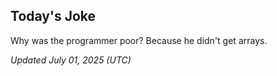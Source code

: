## Today's Joke
Why was the programmer poor? Because he didn't get arrays.

*Updated July 01, 2025 (UTC)*
